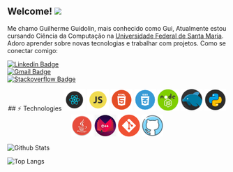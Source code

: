 ## Welcome! <img src="https://raw.githubusercontent.com/aemmadi/aemmadi/master/wave.gif" width="30px">

Me chamo Guilherme Guidolin, mais conhecido como Gui, Atualmente estou cursando Ciência da Computação na [Universidade Federal de Santa Maria](https://www.ufsm.br). Adoro aprender sobre novas tecnologias e trabalhar com projetos.
Como se conectar comigo:

[![Linkedin Badge](https://img.shields.io/badge/-guilhermeguidolin-blue?style=flat-square&logo=Linkedin&logoColor=white&link=https://www.linkedin.com/in/guilherme-guidolin/)](https://www.linkedin.com/in/guilherme-guidolin/)\
[![Gmail Badge](https://img.shields.io/badge/-guidolingip1@gmail.com-c14438?style=flat-square&logo=Gmail&logoColor=white&link=mailto:kanna6501@gmail.com)](mailto:guidolingip1@gmail.com)\
[![Stackoverflow Badge](https://img.shields.io/badge/-guidolingip1-orange?style=flat-square&logo=stackoverflow&logoColor=white&link=https://pt.stackoverflow.com/users/225645/guilherme-guidolin)](https://stackoverflow.com/users/13199540/guilherme-guidolin)

<div align="center">
  ## ⚡ Technologies
  
  <img src="https://github.com/guidolingip1/guidolingip1/blob/main/readme-assets/react.png" width="50">
  <img src="https://github.com/guidolingip1/guidolingip1/blob/main/readme-assets/Javascript.png" width="50">
  <img src="https://github.com/guidolingip1/guidolingip1/blob/main/readme-assets/html5.png" width="50">
  <img src="https://github.com/guidolingip1/guidolingip1/blob/main/readme-assets/css3.png" width="50">
  <img src="https://github.com/guidolingip1/guidolingip1/blob/main/readme-assets/node.png" width="50">
  <img src="https://github.com/guidolingip1/guidolingip1/blob/main/readme-assets/mysql.png" width="50">
  <img src="https://github.com/guidolingip1/guidolingip1/blob/main/readme-assets/python.png" width="50">
  <img src="https://github.com/guidolingip1/guidolingip1/blob/main/readme-assets/java.png" width="50">
  <img src="https://github.com/guidolingip1/guidolingip1/blob/main/readme-assets/cpp2.png" width="50">
  <img src="https://github.com/guidolingip1/guidolingip1/blob/main/readme-assets/git.png" width="50">
  <img src="https://github.com/guidolingip1/guidolingip1/blob/main/readme-assets/github.png" width="50">
</div>

![Github Stats](https://github-readme-stats.vercel.app/api?username=guidolingip1&show_icons=true&theme=radical)

![Top Langs](https://github-readme-stats.vercel.app/api/top-langs/?username=guidolingip1&show_icons=true&theme=radical)
